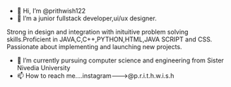 - 👋 Hi, I’m @prithwish122
- 👀 I’m a junior fullstack developer,ui/ux designer.

Strong in design and integration with inituitive  problem solving skills.Proficient in  JAVA,C,C++,PYTHON,HTML,JAVA SCRIPT and CSS. Passionate about implementing   and launching new projects.
- 🌱 I’m currently pursuing computer science and engineering from Sister Nivedia University
- 📫 How to reach me....instagram--->@p.r.i.t.h.w.i.s.h

<!---
prithwish122/prithwish122 is a ✨ special ✨ repository because its `README.md` (this file) appears on your GitHub profile.
You can click the Preview link to take a look at your changes.
--->
